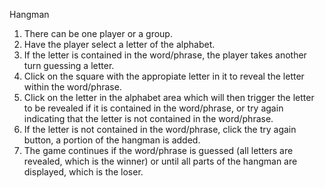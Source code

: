 Hangman

1. There can be one player or a group. 
2. Have the player select a letter of the alphabet.
3. If the letter is contained in the word/phrase, the player takes another turn guessing a letter. 
4. Click on the square with the appropiate letter in it to reveal the letter within the word/phrase.
5. Click on the letter in the alphabet area which will then trigger the letter to be revealed if it is contained in the word/phrase, or try again indicating that the letter is not contained in the word/phrase.
6. If the letter is not contained in the word/phrase, click the try again button, a portion of the hangman is added.
7. The game continues if the word/phrase is guessed (all letters are revealed, which is the winner) or until all parts of the hangman are displayed, which is the loser.